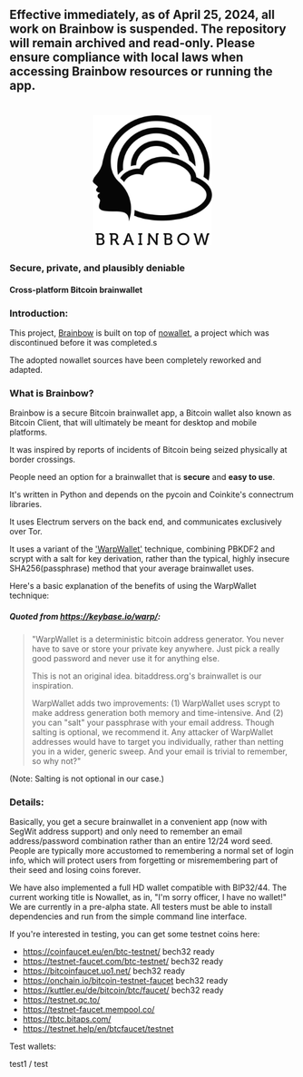 ## Effective immediately, as of April 25, 2024, all work on Brainbow is suspended. The repository will remain archived and read-only. Please ensure compliance with local laws when accessing Brainbow resources or running the app. 

<h1 align=center>
<img src="Logo/horizontal.png" alt="Brainbow" width="210px">
</h1>

### Secure, private, and plausibly deniable
#### Cross-platform Bitcoin brainwallet

### Introduction:

This project, [Brainbow](https://github.com/Bitcoin-Brainbow/Brainbow/) is built on top of [nowallet](https://github.com/metamarcdw/nowallet), a project which was discontinued before it was completed.s

The adopted nowallet sources have been completely reworked and adapted.


### What is Brainbow? ###

Brainbow is a secure Bitcoin brainwallet app, a Bitcoin wallet also known as Bitcoin Client, that will ultimately be meant for desktop and mobile platforms.

It was inspired by reports of incidents of Bitcoin being seized physically at border crossings.

People need an option for a brainwallet that is **secure** and **easy to use**.

It's written in Python and depends on the pycoin and Coinkite's connectrum libraries.

It uses Electrum servers on the back end, and communicates exclusively over Tor.

It uses a variant of the ['WarpWallet'](https://keybase.io/warp/) technique, combining PBKDF2 and scrypt with a salt for key derivation, rather than the typical, highly insecure SHA256(passphrase) method that your average brainwallet uses.

Here's a basic explanation of the benefits of using the WarpWallet technique:


##### Quoted from https://keybase.io/warp/:
>"WarpWallet is a deterministic bitcoin address generator. You never have
>to save or store your private key anywhere. Just pick a really good
>password  and never use it for anything else.
>
>This is not an original idea. bitaddress.org's brainwallet is our
>inspiration.
>
>WarpWallet adds two improvements: (1) WarpWallet uses scrypt to make
>address generation both memory and time-intensive. And (2) you can "salt"
>your passphrase with your email address. Though salting is optional, we
>recommend it. Any attacker of WarpWallet addresses would have to target
>you individually, rather than netting you in a wider, generic sweep. And
>your email is trivial to remember, so why not?"

(Note: Salting is not optional in our case.)

### Details:
Basically, you get a secure brainwallet in a convenient app (now with
SegWit address support) and only need to remember an email address/password
combination rather than an entire 12/24 word seed. People are typically
more accustomed to remembering a normal set of login info, which will
protect users from forgetting or misremembering part of their seed and
losing coins forever.

We have also implemented a full HD wallet compatible with BIP32/44. The
current working title is Nowallet, as in, "I'm sorry officer, I have no
wallet!"  We are currently in a pre-alpha state. All testers must be
able to install dependencies and run from the simple command line interface.

If you're interested in testing, you can get some testnet coins here:
* https://coinfaucet.eu/en/btc-testnet/ bech32 ready
* https://testnet-faucet.com/btc-testnet/ bech32 ready
* https://bitcoinfaucet.uo1.net/ bech32 ready
* https://onchain.io/bitcoin-testnet-faucet bech32 ready
* https://kuttler.eu/de/bitcoin/btc/faucet/ bech32 ready
* https://testnet.qc.to/
* https://testnet-faucet.mempool.co/
* https://tbtc.bitaps.com/
* https://testnet.help/en/btcfaucet/testnet
<!--
### SCREENSHOTS:
![Login](https://github.com/metamarcdw/nowallet/blob/master/screens/Screenshot_login.png)
![Balance](https://github.com/metamarcdw/nowallet/blob/master/screens/Screenshot_balance.png)
![Send](https://github.com/metamarcdw/nowallet/blob/master/screens/Screenshot_send.png)
![Recieve](https://github.com/metamarcdw/nowallet/blob/master/screens/Screenshot_recieve.png)

### REQUIREMENTS:
1. Building is currently supported on Linux based systems only. (Ubuntu LTS specifically if using Kivy)
2. Install Tor for Linux using the instructions linked below:  
https://www.torproject.org/docs/debian.html.en  
(Do not use the packages in Ubuntu's universe.)

### INSTALLATION:
Install Nowallet dependencies:  
`sudo apt-get install git python3-dev python3-pip libssl-dev`

Install Kivy UI dependencies: (optional)  
`sudo apt-get install build-essential ffmpeg libsdl2-dev libsdl2-image-dev libsdl2-mixer-dev libsdl2-ttf-dev libportmidi-dev libswscale-dev libavformat-dev libavcodec-dev zlib1g-dev`

Clone the Nowallet Github repository:  
`git clone https://github.com/metamarcdw/nowallet.git`  

Create a virtualenv (using virtualenvwrapper for example):  
First install virtualenvwrapper using the instructions linked below:  
http://railslide.io/virtualenvwrapper-python3.html  
Create the virtualenv:  
`mkvirtualenv --no-site-packages -p /usr/bin/python3 nowallet`  

Make sure Pip, Virtualenv and Setuptools are updated:  
`pip install --upgrade pip virtualenv setuptools`

Install required Python libraries:  
`cd nowallet`  
`make init`  
`make install`  

Install required Kivy libraries: (optional)  
`pip install Cython==0.24`  
`make init-kivy`  
`garden install qrcode`

Install required development libraries: (optional)  
`make init-dev`

Run nowallet from the command line:  
`make go`  
OR  
`make go-spend`  
OR  
`make go-kivy`  

#### UNIT TESTING:
Run unit tests (Must install dev libs):  
`make test`  
-->



Test wallets:


test1 / test
